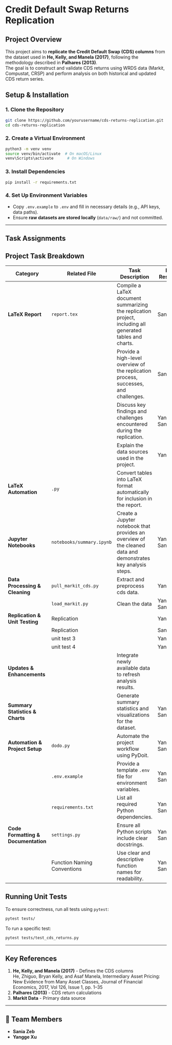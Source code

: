 
# Credit Default Swap Returns Replication

## Project Overview  
This project aims to **replicate the Credit Default Swap (CDS) columns** from the dataset used in **He, Kelly, and Manela (2017)**, following the methodology described in **Palhares (2013)**.  
The goal is to construct and validate CDS returns using WRDS data (Markit, Compustat, CRSP) and perform analysis on both historical and updated CDS return series.


## **Setup & Installation**
### **1. Clone the Repository**
```bash
git clone https://github.com/yourusername/cds-returns-replication.git
cd cds-returns-replication
```

### **2️. Create a Virtual Environment**
```bash
python3 -m venv venv
source venv/bin/activate  # On macOS/Linux
venv\Scripts\activate      # On Windows
```

### **3. Install Dependencies**
```bash
pip install -r requirements.txt
```

### **4. Set Up Environment Variables**
- Copy `.env.example` to `.env` and fill in necessary details (e.g., API keys, data paths).
- Ensure **raw datasets are stored locally** (`data/raw/`) and not committed.

---

## **Task Assignments**
## Project Task Breakdown

| **Category**                  | **Related File**             | **Task Description**                                                              | **Person Responsible** | **Status** |
|--------------------------------|-----------------------------|----------------------------------------------------------------------------------|------------------------|------------|
| **LaTeX Report**               | `report.tex`                | Compile a LaTeX document summarizing the replication project, including all generated tables and charts. | Sania                  |            |
|                                |                             | Provide a high-level overview of the replication process, successes, and challenges. | Sania                  |            |
|                                |                             | Discuss key findings and challenges encountered during the replication.           | Yangge & Sania         |            |
|                                |                             | Explain the data sources used in the project.                                    | Yangge                 |            |
| **LaTeX Automation**           | `.py`                       | Convert tables into LaTeX format automatically for inclusion in the report.      |                        |            |
| **Jupyter Notebooks**          | `notebooks/summary.ipynb`   | Create a Jupyter notebook that provides an overview of the cleaned data and demonstrates key analysis steps. | Yangge & Sania | One notebook should be sufficient as datasets are interconnected. |
| **Data Processing & Cleaning** | `pull_markit_cds.py`      | Extract and preprocess cds data.                                      | Yangge                 |  |
|                                | `load_markit.py`     | Clean the data                                     | Yangge & Sania                 |  |
| **Replication & Unit Testing** | Replication      |                                 | Yangge                 |  |
|                                | Replication      |                             | Sania           |            |
|                                | unit test 3        |                               | Yangge/Sania           |            |
|                                | unit test 4        |                                  | Yangge/Sania           |            |
| **Updates & Enhancements**     |                             | Integrate newly available data to refresh analysis results.                     |                        |            |
| **Summary Statistics & Charts**|                             | Generate summary statistics and visualizations for the dataset.                 | Yangge & Sania         | |
| **Automation & Project Setup** | `dodo.py`                   | Automate the project workflow using PyDoit.                                     | Yangge & Sania         |            |
|                                | `.env.example`              | Provide a template `.env` file for environment variables.                        | Yangge & Sania         |            |
|                                | `requirements.txt`          | List all required Python dependencies.                                          | Yangge & Sania         |            |
| **Code Formatting & Documentation** | `settings.py`         | Ensure all Python scripts include clear docstrings.                             | Yangge & Sania         |            |
|                                | Function Naming Conventions | Use clear and descriptive function names for readability.                        | Yangge & Sania         |            |


## **Running Unit Tests**
To ensure correctness, run all tests using `pytest`:
```bash
pytest tests/
```
To run a specific test:
```bash
pytest tests/test_cds_returns.py
```

---

## **Key References**
1. **He, Kelly, and Manela (2017)** - Defines the CDS columns  
He, Zhiguo, Bryan Kelly, and Asaf Manela, Intermediary Asset Pricing: New Evidence from Many Asset Classes, Journal of Financial Economics, 2017, Vol 126, Issue 1, pp. 1–35
2. **Palhares (2013)** - CDS return calculations  
3. **Markit Data** - Primary data source  

---

## 👥 **Team Members**
- **Sania Zeb** 
- **Yangge Xu** 
